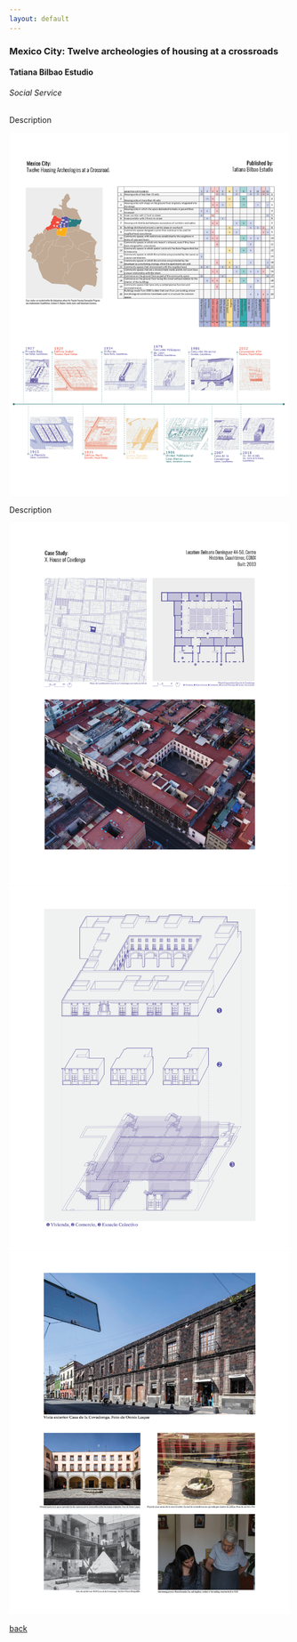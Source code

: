 ```yaml
---
layout: default
---
```


### Mexico City: Twelve archeologies of housing at a crossroads
#### Tatiana Bilbao Estudio 
###### _Social Service_

Description

![image](assets/img/tabilbao/240925_PF_MADE24.jpg)

Description

![image](assets/img/tabilbao/240925_PF_MADE25.jpg)
![image](assets/img/tabilbao/240925_PF_MADE26.jpg)
![image](assets/img/tabilbao/240925_PF_MADE27.jpg)


[back](./)

